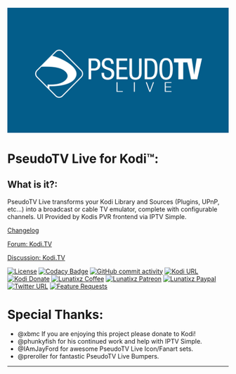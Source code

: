 ![](https://raw.githubusercontent.com/PseudoTV/PseudoTV_Artwork/master/PseudoTV%20Live/Flat/PTVL%20-%20Metro%20-%20Fanart%20(1).png)

# PseudoTV Live for Kodi™:

## What is it?:

PseudoTV Live transforms your Kodi Library and Sources (Plugins, UPnP, etc...) into a broadcast or cable TV emulator, complete with configurable channels. UI Provided by Kodis PVR frontend via IPTV Simple.

[Changelog](https://github.com/PseudoTV/PseudoTV_Live/raw/master/plugin.video.pseudotv.live/changelog.txt)

[Forum: Kodi.TV](https://forum.kodi.tv/showthread.php?tid=355549)

[Discussion: Kodi.TV](https://forum.kodi.tv/showthread.php?tid=346803)

[![License](https://img.shields.io/github/license/PseudoTV/PseudoTV_Live?style=flat-square)](https://github.com/PseudoTV/PseudoTV_Live/blob/master/LICENSE)
[![Codacy Badge](https://img.shields.io/codacy/grade/efcc007bd689449f8cf89569ac6a311b.svg?style=flat-square)](https://www.codacy.com/app/PseudoTV/PseudoTV_Live/dashboard)
[![GitHub commit activity](https://img.shields.io/github/commit-activity/m/PseudoTV/PseudoTV_Live.svg?color=red&style=flat-square)](https://github.com/PseudoTV/PseudoTV_Live/commits?author=Lunatixz)
[![Kodi URL](https://img.shields.io/badge/Supports-Kodi%2019-blue.svg?style=flat-square)](https://kodi.tv/download)
[![Kodi Donate](https://img.shields.io/badge/Donate-Kodi-blue.svg?style=flat-square)](https://kodi.tv/contribute/donate)
[![Lunatixz Coffee](https://img.shields.io/badge/Coffee-Lunatixz-blue.svg?style=flat-square)](https://www.buymeacoffee.com/Lunatixz)
[![Lunatixz Patreon](https://img.shields.io/badge/Patreon-Lunatixz-blue.svg?style=flat-square)](https://www.patreon.com/pseudotv)
[![Lunatixz Paypal](https://img.shields.io/badge/Paypal-Lunatixz-blue.svg?style=flat-square)](paypal.me/Lunatixz)
[![Twitter URL](https://img.shields.io/twitter/follow/PseudoTV_Live.svg?color=blue&label=%40PseudoTV_Live&style=flat-square)](https://twitter.com/PseudoTV_Live)
[![Feature Requests](https://feathub.com/PseudoTV/PseudoTV_Live?format=svg)](https://feathub.com/PseudoTV/PseudoTV_Live)

# Special Thanks:
- @xbmc If you are enjoying this project please donate to Kodi!
- @phunkyfish for his continued work and help with IPTV Simple.
- @IAmJayFord for awesome PseudoTV Live Icon/Fanart sets.
- @preroller for fantastic PseudoTV Live Bumpers.

------------
